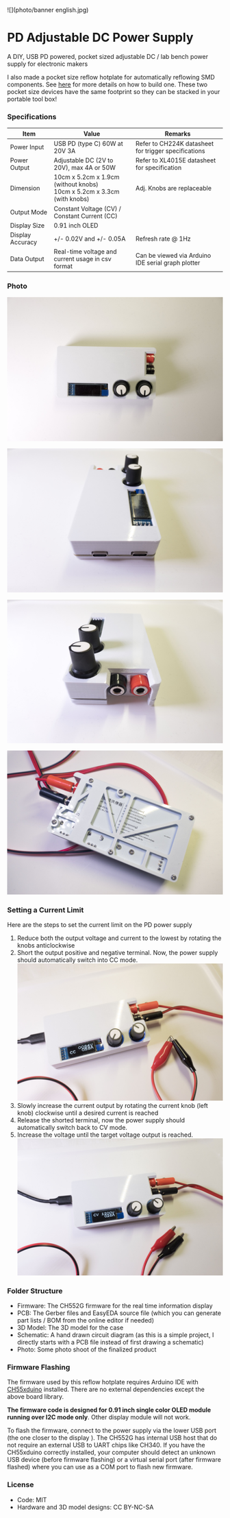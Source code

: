 

![](photo/banner english.jpg)

# PD Adjustable DC Power Supply

A DIY, USB PD powered, pocket sized adjustable DC / lab bench power supply for electronic makers



I also made a pocket size reflow hotplate for automatically reflowing SMD components. See [here](https://github.com/tobychui/MCH-PD-Automatic-Reflow-Hotplate) for more details on how to build one. These two pocket size devices have the same footprint so they can be stacked in your portable tool box!

### Specifications

| Item             | Value                                                        | Remarks                                              |
| ---------------- | ------------------------------------------------------------ | ---------------------------------------------------- |
| Power Input      | USB PD (type C) 60W at 20V 3A                                | Refer to CH224K datasheet for trigger specifications |
| Power Output     | Adjustable DC (2V to 20V), max 4A or 50W                     | Refer to XL4015E datasheet for specification         |
| Dimension        | 10cm x 5.2cm x 1.9cm (without knobs)<br />10cm x 5.2cm x 3.3cm (with knobs) | Adj. Knobs are replaceable                           |
| Output Mode      | Constant Voltage (CV) / Constant Current (CC)                |                                                      |
| Display Size     | 0.91 inch OLED                                               |                                                      |
| Display Accuracy | +/- 0.02V and +/- 0.05A                                      | Refresh rate @ 1Hz                                   |
| Data Output      | Real-time voltage and current usage in csv format            | Can be viewed via Arduino IDE serial graph plotter   |



### Photo

![](photo/DSC00285.JPG)

![](photo/DSC00293.jpg)

![](photo/DSC00296.jpg)

![](photo/DSC00336.jpg)

### Setting a Current Limit

Here are the steps to set the current limit on the PD power supply

1. Reduce both the output voltage and current to the lowest by rotating the knobs anticlockwise
2. Short the output positive and negative terminal. Now, the power supply should automatically switch into CC mode.
   ![](photo/DSC00326.jpg)
3. Slowly increase the current output by rotating the current knob (left knob) clockwise until a desired current is reached
4. Release the shorted terminal, now the power supply should automatically switch back to CV mode.
5. Increase the voltage until the target voltage output is reached.
   ![](photo/DSC00310.jpg)

### Folder Structure

- Firmware: The CH552G firmware for the real time information display
- PCB: The Gerber files and EasyEDA source file (which you can generate part lists / BOM from the online editor if needed)
- 3D Model: The 3D model for the case
- Schematic: A hand drawn circuit diagram (as this is a simple project, I directly starts with a PCB file instead of first drawing a schematic)
- Photo: Some photo shoot of the finalized product



### Firmware Flashing

The firmware used by this reflow hotplate requires Arduino IDE with [CH55xduino](https://github.com/DeqingSun/ch55xduino) installed. There are no external dependencies except the above board library.

**The firmware code is designed for 0.91 inch single color OLED module running over I2C mode only**. Other display module will not work.

To flash the firmware, connect to the power supply via the lower USB port (the one closer to the display ). The CH552G has internal USB host that do not require an external USB to UART chips like CH340. If you have the CH55xduino correctly installed, your computer should detect an unknown USB device (before firmware flashing) or a virtual serial port (after firmware flashed) where you can use as a COM port to flash new firmware. 

### License

- Code: MIT
- Hardware and 3D model designs: CC BY-NC-SA





